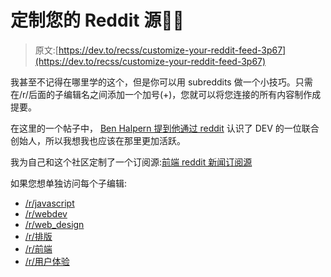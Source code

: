 # 定制您的 Reddit 源🏋️‍♀️

> 原文:[https://dev.to/recss/customize-your-reddit-feed-3p67](https://dev.to/recss/customize-your-reddit-feed-3p67)

我甚至不记得在哪里学的这个，但是你可以用 subreddits 做一个小技巧。只需在/r/后面的子编辑名之间添加一个加号(+)，您就可以将您连接的所有内容制作成提要。

在这里的一个帖子中， [Ben Halpern 提到他通过 reddit](https://dev.to/ben/comment/dj74) 认识了 DEV 的一位联合创始人，所以我想我也应该在那里更加活跃。

我为自己和这个社区定制了一个订阅源:[前端 reddit 新闻订阅源](https://www.reddit.com/r/Frontend+javascript+typography+userexperience+web_design+webdev)

如果您想单独访问每个子编辑:

*   [/r/javascript](https://www.reddit.com/r/javascript/)
*   [/r/webdev](https://www.reddit.com/r/webdev/)
*   [/r/web_design](https://www.reddit.com/r/web_design/)
*   [/r/排版](https://www.reddit.com/r/typography/)
*   [/r/前端](https://www.reddit.com/r/Frontend/)
*   [/r/用户体验](https://www.reddit.com/r/userexperience/)